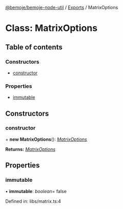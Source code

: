 [@bemoje/bemoje-node-util](../README.md) / [Exports](../modules.md) / MatrixOptions

# Class: MatrixOptions

## Table of contents

### Constructors

- [constructor](matrixoptions.md#constructor)

### Properties

- [immutable](matrixoptions.md#immutable)

## Constructors

### constructor

\+ **new MatrixOptions**(): [*MatrixOptions*](matrixoptions.md)

**Returns:** [*MatrixOptions*](matrixoptions.md)

## Properties

### immutable

• **immutable**: *boolean*= false

Defined in: libs/matrix.ts:4
